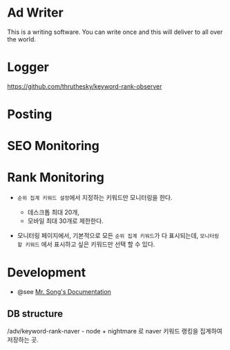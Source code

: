 # Ad Writer

This is a writing software. You can write once and this will deliver to all over the world.

# Logger

https://github.com/thruthesky/keyword-rank-observer


# Posting

# SEO Monitoring



# Rank Monitoring

* `순위 집계 키워드 설정`에서 지정하는 키워드만 모니터링을 한다.
    * 데스크톱 최대 20개,
    * 모바일 최대 30개로 제한한다.

* 모니터링 페이지에서, 기본적으로 모든 `순위 집계 키워드`가 다 표시되는데,
    `모니터링 할 키워드` 에서 표시하고 싶은 키워드만 선택 할 수 있다.


# Development

* @see [Mr. Song's Documentation](https://docs.google.com/document/d/19C0kwNq9mMgun9Cl66Y-Hf-Yxdq4HpWAG0Mbf4d7jo8/edit#heading=h.m3ribc4ake2e)



## DB structure

/adv/keyword-rank-naver - node + nightmare 로 naver 키워드 랭킹을 집계하여 저장하는 곳.




